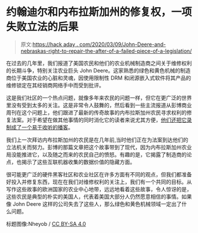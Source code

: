 # 约翰迪尔和内布拉斯加州的修复权，一项失败立法的后果

> 原文:[https://hack aday . com/2020/03/09/John-Deere-and-nebraskas-right-to-repair-the-after-of-a-failed-piece-of-a-legislation/](https://hackaday.com/2020/03/09/john-deere-and-nebraskas-right-to-repair-the-aftermath-of-a-failed-piece-of-legislation/)

在过去的几年里，我们报道了美国农民和他们的农业机械制造商之间关于维修权利的长期斗争，特别关注农业巨头 John Deere。这家熟悉的绿色和黄色机械的制造商位于美国农业的心脏和灵魂，因使用限制性 DRM 和闭源嵌入式软件将其产品的维修锁定在其经销商网络手中而受到批评。

这是我们社区的一个热点问题，就像多年来农民的问题一样，但它在更广泛的世界里没有受到太多的关注。这是非常令人鼓舞的，然后看到一些主流报道从彭博商业周刊在这个问题上，他们跟进了最新的传奇故事的内布拉斯加州农民寻求权利的修复法案。对于希望在做其他事情的同时消化它的读者来说尤其方便，[他们还把它录制成了一个易于收听的播客](https://megaphone.link/BLM9310563468)。

我们上一次拜访内布拉斯加州的农民是在几年前,当时他们正在为法案到达他们的立法机关而努力。彭博的那篇文章把这个故事带到了现代，因为内布拉斯加州农业局没能推进它，以及随之而来的农民自己的愤怒。有趣的是，它揭露了制造商的论点，也揭示了这些互联机器收集的数据价值的隐藏方面。

很可能更广泛的硬件黑客社区和农业社区在许多方面有不同的观点，但我们都准备好投入并修复东西，现在在我们对维修权利的关注上，我们有一个共同的目标。从写作这些故事的欧洲国家的农业中心地带，远远地看着这些故事，令人惊讶的是，这些农民是典型的朴实的美国人，代表着美国大部分人仍然愿意相信的事情。如果像 John Deere 这样的公司失去了这些人，那么绿色和黄色机械领域一定出了什么问题。

标题图像:Nheyob / [CC BY-SA 4.0](https://commons.wikimedia.org/wiki/File:John_Deere_tractors_-_One_for_all_ages.jpg)